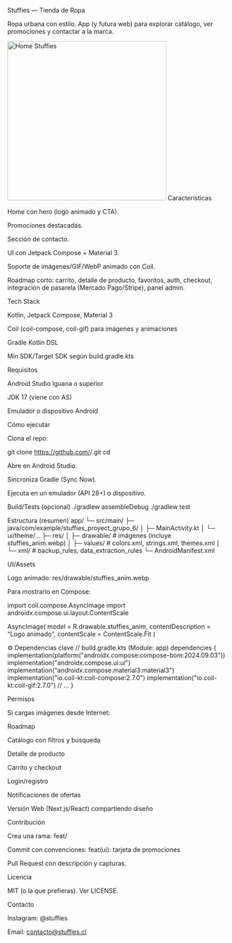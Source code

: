 Stuffies — Tienda de Ropa

Ropa urbana con estilo. App (y futura web) para explorar catálogo, ver promociones y contactar a la marca.

<img src="docs/screenshot_home.png" alt="Home Stuffies" width="360"/>
 Características

Home con hero (logo animado y CTA).

Promociones destacadas.

Sección de contacto.

UI con Jetpack Compose + Material 3.

Soporte de imágenes/GIF/WebP animado con Coil.

Roadmap corto: carrito, detalle de producto, favoritos, auth, checkout, integración de pasarela (Mercado Pago/Stripe), panel admin.

 Tech Stack

Kotlin, Jetpack Compose, Material 3

Coil (coil-compose, coil-gif) para imágenes y animaciones

Gradle Kotlin DSL

Min SDK/Target SDK según build.gradle.kts

 Requisitos

Android Studio Iguana o superior

JDK 17 (viene con AS)

Emulador o dispositivo Android


Cómo ejecutar

Clona el repo:

git clone https://github.com/<tu-usuario>/<tu-repo>.git
cd <tu-repo>


Abre en Android Studio.

Sincroniza Gradle (Sync Now).

Ejecuta en un emulador (API 28+) o dispositivo.

 Build/Tests (opcional)
./gradlew assembleDebug
./gradlew test

 Estructura (resumen)
app/
 └─ src/main/
    ├─ java/com/example/stuffies_proyect_grupo_6/
    │   ├─ MainActivity.kt
    │   └─ ui/theme/...
    ├─ res/
    │   ├─ drawable/           # imágenes (incluye stuffies_anim.webp)
    │   ├─ values/             # colors.xml, strings.xml, themes.xml
    │   └─ xml/                # backup_rules, data_extraction_rules
    └─ AndroidManifest.xml

 UI/Assets

Logo animado: res/drawable/stuffies_anim.webp

Para mostrarlo en Compose:

import coil.compose.AsyncImage
import androidx.compose.ui.layout.ContentScale

AsyncImage(
    model = R.drawable.stuffies_anim,
    contentDescription = "Logo animado",
    contentScale = ContentScale.Fit
)

⚙️ Dependencias clave
// build.gradle.kts (Module: app)
dependencies {
    implementation(platform("androidx.compose:compose-bom:2024.09.03"))
    implementation("androidx.compose.ui:ui")
    implementation("androidx.compose.material3:material3")
    implementation("io.coil-kt:coil-compose:2.7.0")
    implementation("io.coil-kt:coil-gif:2.7.0")
    // ...
}

 Permisos

Si cargas imágenes desde Internet:

<!-- AndroidManifest.xml (fuera de <application>) -->
<uses-permission android:name="android.permission.INTERNET" />

 Roadmap

 Catálogo con filtros y búsqueda

 Detalle de producto

 Carrito y checkout

 Login/registro

 Notificaciones de ofertas

 Versión Web (Next.js/React) compartiendo diseño

 Contribución

Crea una rama: feat/<tu-feature>

Commit con convenciones: feat(ui): tarjeta de promociones

Pull Request con descripción y capturas.

Licencia

MIT (o la que prefieras). Ver LICENSE.

Contacto

Instagram: @stuffies

Email: contacto@stuffies.cl
